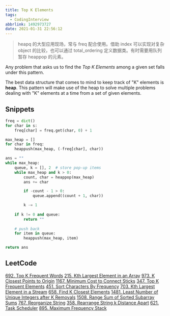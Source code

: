 ```yaml
---
title: Top K Elements
tags:
  - CodingInterview
abbrlink: 1492973727
date: 2021-01-31 22:56:12
---
```

> heapq 的大型应用现场，常与 freq 配合使用。借助 index 可以实现对复杂 object 的比较，也可以通过 total_ordering 定义数据类。有时需要用队列暂存 heappop 的元素。

Any problem that asks us to find the _Top K Elements_ among a given set falls under this pattern.

The best data structure that comes to mind to keep track of "K" elements is **heap**. This pattern will make use of the heap to solve multiple problems dealing with "K" elements at a time from a set of given elements.

## Snippets
```python
freq = dict()
for char in s:
    freq[char] = freq.get(char, 0) + 1

max_heap = []
for char in freq:
    heappush(max_heap, (-freq[char], char))

ans = ""
while max_heap:
    queue, k = [], 2  # store pop-up items
    while max_heap and k > 0:
        count, char = heappop(max_heap)
        ans += char

        if -count - 1 > 0:
            queue.append((count + 1, char))

        k -= 1
    
    if k != 0 and queue:
        return ""
    
    # push back
    for item in queue:
        heappush(max_heap, item)

return ans
```

## LeetCode
[692. Top K Frequent Words](https://leetcode.com/problems/top-k-frequent-words/)
[215. Kth Largest Element in an Array](https://leetcode.com/problems/kth-largest-element-in-an-array/)
[973. K Closest Points to Origin](https://leetcode.com/problems/k-closest-points-to-origin/)
[1167. Minimum Cost to Connect Sticks](https://leetcode.com/problems/minimum-cost-to-connect-sticks/)
[347. Top K Frequent Elements](https://leetcode.com/problems/top-k-frequent-elements/)
[451. Sort Characters By Frequency](https://leetcode.com/problems/sort-characters-by-frequency/)
[703. Kth Largest Element in a Stream](https://leetcode.com/problems/kth-largest-element-in-a-stream/)
[658. Find K Closest Elements](https://leetcode.com/problems/find-k-closest-elements/)
[1481. Least Number of Unique Integers after K Removals](https://leetcode.com/problems/least-number-of-unique-integers-after-k-removals/)
[1508. Range Sum of Sorted Subarray Sums](https://leetcode.com/problems/range-sum-of-sorted-subarray-sums/)
[767. Reorganize String](https://leetcode.com/problems/reorganize-string/)
[358. Rearrange String k Distance Apart](https://leetcode.com/problems/rearrange-string-k-distance-apart/)
[621. Task Scheduler](https://leetcode.com/problems/task-scheduler/)
[895. Maximum Frequency Stack](https://leetcode.com/problems/maximum-frequency-stack/)
